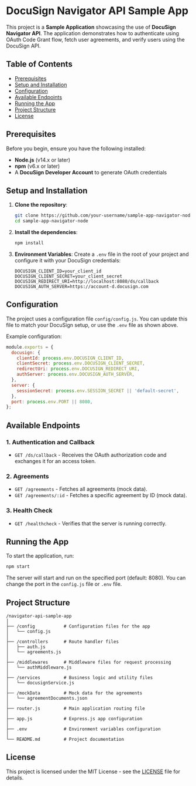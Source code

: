 
# DocuSign Navigator API Sample App

This project is a **Sample Application** showcasing the use of **DocuSign Navigator API**. The application demonstrates how to authenticate using OAuth Code Grant flow, fetch user agreements, and verify users using the DocuSign API.

## Table of Contents
- [Prerequisites](#prerequisites)
- [Setup and Installation](#setup-and-installation)
- [Configuration](#configuration)
- [Available Endpoints](#available-endpoints)
- [Running the App](#running-the-app)
- [Project Structure](#project-structure)
- [License](#license)

## Prerequisites

Before you begin, ensure you have the following installed:
- **Node.js** (v14.x or later)
- **npm** (v6.x or later)
- A **DocuSign Developer Account** to generate OAuth credentials

## Setup and Installation

1. **Clone the repository**:

   ```bash
   git clone https://github.com/your-username/sample-app-navigator-node.git
   cd sample-app-navigator-node
   ```

2. **Install the dependencies**:

   ```bash
   npm install
   ```

3. **Environment Variables**: Create a `.env` file in the root of your project and configure it with your DocuSign credentials:

   ```
   DOCUSIGN_CLIENT_ID=your_client_id
   DOCUSIGN_CLIENT_SECRET=your_client_secret
   DOCUSIGN_REDIRECT_URI=http://localhost:8080/ds/callback
   DOCUSIGN_AUTH_SERVER=https://account-d.docusign.com
   ```

## Configuration

The project uses a configuration file `config/config.js`. You can update this file to match your DocuSign setup, or use the `.env` file as shown above.

Example configuration:

```javascript
module.exports = {
  docusign: {
    clientId: process.env.DOCUSIGN_CLIENT_ID,
    clientSecret: process.env.DOCUSIGN_CLIENT_SECRET,
    redirectUri: process.env.DOCUSIGN_REDIRECT_URI,
    authServer: process.env.DOCUSIGN_AUTH_SERVER,
  },
  server: {
    sessionSecret: process.env.SESSION_SECRET || 'default-secret',
  },
  port: process.env.PORT || 8080,
};
```

## Available Endpoints

### 1. **Authentication and Callback**
- `GET /ds/callback` - Receives the OAuth authorization code and exchanges it for an access token.

### 2. **Agreements**
- `GET /agreements` - Fetches all agreements (mock data).
- `GET /agreements/:id` - Fetches a specific agreement by ID (mock data).

### 3. **Health Check**
- `GET /healthcheck` - Verifies that the server is running correctly.

## Running the App

To start the application, run:

```bash
npm start
```

The server will start and run on the specified port (default: 8080). You can change the port in the `config.js` file or `.env` file.

## Project Structure

```
/navigator-api-sample-app
│
├── /config           # Configuration files for the app
│   └── config.js
│
├── /controllers      # Route handler files
│   ├── auth.js
│   └── agreements.js
│
├── /middlewares      # Middleware files for request processing
│   └── authMiddleware.js
│
├── /services         # Business logic and utility files
│   └── docusignService.js
│
├── /mockData         # Mock data for the agreements
│   └── agreementDocuments.json
│
├── router.js         # Main application routing file
│
├── app.js            # Express.js app configuration
│
├── .env              # Environment variables configuration
│
└── README.md         # Project documentation
```

## License

This project is licensed under the MIT License - see the [LICENSE](LICENSE) file for details.
